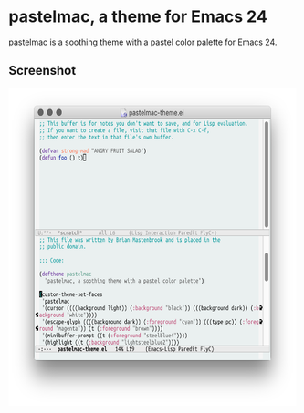 # pastelmac, a theme for Emacs 24

pastelmac is a soothing theme with a pastel color palette for Emacs 24.

## Screenshot

<img src="pastelmac.png" width="629" height="558" />
